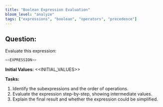 ```yaml
---
title: "Boolean Expression Evaluation"
bloom_level: "analyze"
tags: ["expressions", "boolean", "operators", "precedence"]
---
```


## Question:

Evaluate this expression:

```csharp
<<EXPRESSION>>
```

**Initial Values:**
<<INITIAL_VALUES>>

**Tasks:**

1. Identify the subexpressions and the order of operations.
2. Evaluate the expression step-by-step, showing intermediate values.
3. Explain the final result and whether the expression could be simplified. 